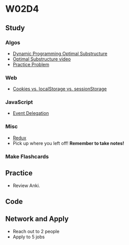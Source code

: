 # W02D4

## Study

### Algos

* [Dynamic Programming Optimal Substructure](https://www.geeksforgeeks.org/dynamic-programming-set-2-optimal-substructure-property/)
* [Optimal Substructure video](https://www.youtube.com/watch?v=JWTqsNvtwP4)
* [Practice Problem](https://www.geeksforgeeks.org/dynamic-programming-set-9-binomial-coefficient/)

### Web

* [Cookies vs. localStorage vs. sessionStorage](https://stackoverflow.com/questions/19867599/what-is-the-difference-between-localstorage-sessionstorage-session-and-cookies)

### JavaScript

* [Event Delegation](https://javascript.info/event-delegation)

### Misc

* [Redux](https://egghead.io/courses/getting-started-with-redux)
* Pick up where you left off! **Remember to take notes!**

### Make Flashcards

## Practice

* Review Anki.

## Code

## Network and Apply

* Reach out to 2 people
* Apply to 5 jobs
